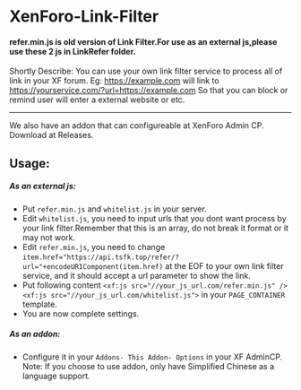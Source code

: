 # XenForo-Link-Filter
#### refer.min.js is old version of Link Filter.For use as an external js,please use these 2 js in LinkRefer folder.

Shortly Describe: You can use your own link filter service to process all of link in your XF forum.
Eg: https://example.com will link to https://yourservice.com/?url=https://example.com
So that you can block or remind user will enter a external website or etc.

-------
We also have an addon that can configureable at XenForo Admin CP. Download at Releases.

## Usage:
##### As an external js:
- Put `refer.min.js` and `whitelist.js` in your server.
- Edit `whitelist.js`, you need to input urls that you dont want process by your link filter.Remember that this is an array, do not break it format or it may not work.
- Edit `refer.min.js`, you need to change ` item.href="https://api.tsfk.top/refer/?url="+encodeURIComponent(item.href) ` at the EOF to your own link filter service, and it should accept a url parameter to show the link.
- Put following content `<xf:js src="//your_js_url.com/refer.min.js" /> <xf:js src="//your_js_url.com/whitelist.js">` in your `PAGE_CONTAINER` template.
- You are now complete settings.
##### As an addon:
- Configure it in your `Addons- This Addon- Options` in your XF AdminCP.
Note: If you choose to use addon, only have Simplified Chinese as a language support.
